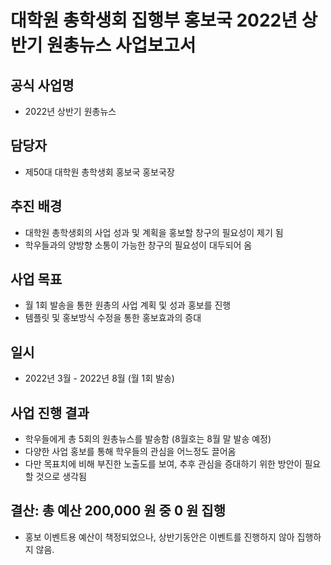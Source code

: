 대학원 총학생회 집행부 홍보국 2022년 상반기 원총뉴스 사업보고서
===

## 공식 사업명
- 2022년 상반기 원총뉴스

## 담당자
- 제50대 대학원 총학생회 홍보국 홍보국장

## 추진 배경
- 대학원 총학생회의 사업 성과 및 계획을 홍보할 창구의 필요성이 제기 됨
- 학우들과의 양방향 소통이 가능한 창구의 필요성이 대두되어 옴

## 사업 목표
- 월 1회 발송을 통한 원총의 사업 계획 및 성과 홍보를 진행
- 템플릿 및 홍보방식 수정을 통한 홍보효과의 증대

## 일시
- 2022년 3월 - 2022년 8월 (월 1회 발송)

## 사업 진행 결과
- 학우들에게 총 5회의 원총뉴스를 발송함 (8월호는 8월 말 발송 예정)
- 다양한 사업 홍보를 통해 학우들의 관심을 어느정도 끌어옴
- 다만 목표치에 비해 부진한 노출도를 보여, 추후 관심을 증대하기 위한 방안이 필요할 것으로 생각됨
 
## 결산: 총 예산 200,000 원 중 0 원 집행
- 홍보 이벤트용 예산이 책정되었으나, 상반기동안은 이벤트를 진행하지 않아 집행하지 않음.
